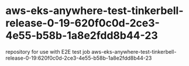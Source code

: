 # aws-eks-anywhere-test-tinkerbell-release-0-19-620f0c0d-2ce3-4e55-b58b-1a8e2fdd8b44-23
repository for use with E2E test job aws-eks-anywhere-test-tinkerbell-release-0-19:620f0c0d-2ce3-4e55-b58b-1a8e2fdd8b44-23
